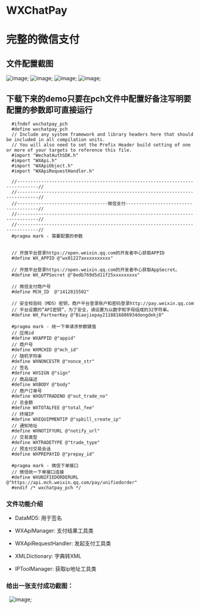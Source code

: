 # WXChatPay
# 完整的微信支付

## 文件配置截图
![image](https://github.com/xiayuanquan/WXChatPay/blob/master/WXPayTest/screenshots/1.png);
![image](https://github.com/xiayuanquan/WXChatPay/blob/master/WXPayTest/screenshots/2.png);
![image](https://github.com/xiayuanquan/WXChatPay/blob/master/WXPayTest/screenshots/3.png);
![image](https://github.com/xiayuanquan/WXChatPay/blob/master/WXPayTest/screenshots/4.png);

## 下载下来的demo只要在pch文件中配置好备注写明要配置的参数即可直接运行
      #ifndef wxchatpay_pch
      #define wxchatpay_pch
      // Include any system framework and library headers here that should be included in all compilation units.
      // You will also need to set the Prefix Header build setting of one or more of your targets to reference this file.
      #import "WechatAuthSDK.h"
      #import "WXApi.h"
      #import "WXApiObject.h"
      #import "WXApiRequestHandler.h"

      //------------------------------------------------------------------------------//
      //------------------------------------------------------------------------------//
      //----------------------------------微信支付-------------------------------------//
      //------------------------------------------------------------------------------//
      //------------------------------------------------------------------------------//
      #pragma mark - 需要配置的参数


      // 开放平台登录https://open.weixin.qq.com的开发者中心获取APPID
      #define WX_APPID @"wx01227axxxxxxxxxx"

      // 开放平台登录https://open.weixin.qq.com的开发者中心获取AppSecret。
      #define WX_APPSecret @"8edb769d5d11f25xxxxxxxxx"

      // 微信支付商户号
      #define MCH_ID  @"1412815502"

      // 安全校验码（MD5）密钥，商户平台登录账户和密码登录http://pay.weixin.qq.com
      // 平台设置的“API密钥”，为了安全，请设置为以数字和字母组成的32字符串。
      #define WX_PartnerKey @"Biaojiepay2118816806934dongdekj0"

      #pragma mark - 统一下单请求参数键值
      // 应用id
      #define WXAPPID @"appid"
      // 商户号
      #define WXMCHID @"mch_id"
      // 随机字符串
      #define WXNONCESTR @"nonce_str"
      // 签名
      #define WXSIGN @"sign"
      // 商品描述
      #define WXBODY @"body"
      // 商户订单号
      #define WXOUTTRADENO @"out_trade_no"
      // 总金额
      #define WXTOTALFEE @"total_fee"
      // 终端IP
      #define WXEQUIPMENTIP @"spbill_create_ip"
      // 通知地址
      #define WXNOTIFYURL @"notify_url"
      // 交易类型
      #define WXTRADETYPE @"trade_type"
      // 预支付交易会话
      #define WXPREPAYID @"prepay_id"

      #pragma mark - 微信下单接口
      // 微信统一下单接口连接
      #define WXUNIFIEDORDERURL @"https://api.mch.weixin.qq.com/pay/unifiedorder"
      #endif /* wxchatpay_pch */

### 文件功能介绍

- DataMD5: 用于签名

- WXApiManager: 支付结果工具类

- WXApiRequestHandler: 发起支付工具类

- XMLDictionary: 字典转XML

- IPToolManager: 获取ip地址工具类

### 给出一张支付成功截图：
    ![image](https://github.com/xiayuanquan/WXChatPay/blob/master/WXPayTest/screenshots/8.png);


